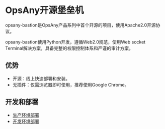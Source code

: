 # OpsAny开源堡垒机

opsany-bastion是OpsAny产品系列中首个开源的项目，使用Apache2.0开源协议。

opsany-bastion使用Python开发，遵循Web2.0规范，使用Web socket Terminal解决方案，具备完整的权限控制体系和严谨的审计方案。

## 优势

- 开源：线上快速部署和安装。
- 无插件：仅需浏览器即可使用，推荐使用Google Chrome。

## 开发和部署

- [生产环境部署](docs/blueking.md)
- [开发环境部署](docs/develop.md)




